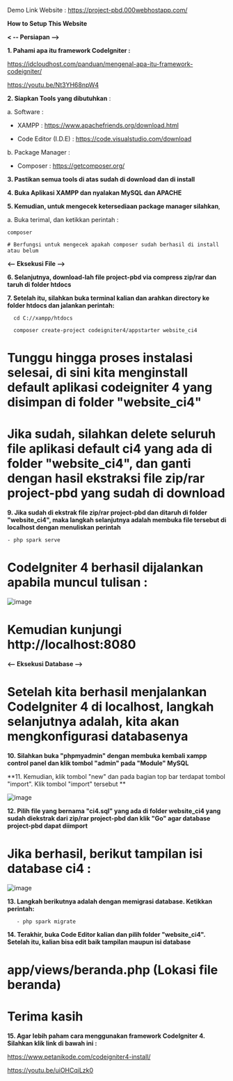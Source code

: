 Demo Link Website : https://project-pbd.000webhostapp.com/



**How to Setup This Website**

**< -- Persiapan -->**

**1. Pahami apa itu framework CodeIgniter :**

https://idcloudhost.com/panduan/mengenal-apa-itu-framework-codeigniter/

https://youtu.be/Nt3YH68npW4

**2. Siapkan Tools yang dibutuhkan** : 

  a. Software :
  
  - XAMPP : https://www.apachefriends.org/download.html
       
  - Code Editor (I.D.E) : https://code.visualstudio.com/download
       
  b. Package Manager :  
      
  - Composer : https://getcomposer.org/

**3. Pastikan semua tools di atas sudah di download dan di install**

**4. Buka Aplikasi XAMPP dan nyalakan MySQL dan APACHE**

**5. Kemudian, untuk mengecek ketersediaan package manager silahkan**, 
 
 a. Buka terimal, dan ketikkan perintah : 
    
    composer   
    
    # Berfungsi untuk mengecek apakah composer sudah berhasil di install atau belum
    

**<-- Eksekusi File -->**

**6. Selanjutnya, download-lah file project-pbd via compress zip/rar dan taruh di folder htdocs**

**7. Setelah itu, silahkan buka terminal kalian dan arahkan directory ke folder htdocs dan jalankan perintah:**
  
      cd C://xampp/htdocs
      
      composer create-project codeigniter4/appstarter website_ci4
      
  # Tunggu hingga proses instalasi selesai, di sini kita menginstall default aplikasi codeigniter 4 yang disimpan di folder "website_ci4"
  
  # Jika sudah, silahkan delete seluruh file aplikasi default ci4 yang ada di folder "website_ci4", dan ganti dengan hasil ekstraksi file zip/rar project-pbd yang sudah di download

**9. Jika sudah di ekstrak file zip/rar project-pbd dan ditaruh di folder "website_ci4", maka langkah selanjutnya adalah membuka file tersebut di localhost dengan menuliskan perintah**

    - php spark serve
    
  # CodeIgniter 4 berhasil dijalankan apabila muncul tulisan : 

![image](https://user-images.githubusercontent.com/71642382/115119667-bf388400-9fd3-11eb-9407-60da74a599c8.png)

  # Kemudian kunjungi http://localhost:8080
  
  **<-- Eksekusi Database -->**

# Setelah kita berhasil menjalankan CodeIgniter 4 di localhost, langkah selanjutnya adalah, kita akan mengkonfigurasi databasenya

  **10. Silahkan buka "phpmyadmin" dengan membuka kembali xampp control panel dan klik tombol "admin" pada "Module" MySQL**
  
  **11. Kemudian, klik tombol "new" dan pada bagian top bar terdapat tombol "import". Klik tombol "import" tersebut **
  
  ![image](https://user-images.githubusercontent.com/71642382/115119962-24d94000-9fd5-11eb-9af6-4ea82210d5b5.png)

   **12. Pilih file yang bernama "ci4.sql" yang ada di folder website_ci4 yang sudah diekstrak dari zip/rar project-pbd dan klik "Go" agar database project-pbd dapat diimport**
   
   # Jika berhasil, berikut tampilan isi database ci4 :
   
   ![image](https://user-images.githubusercontent.com/71642382/115120056-9e712e00-9fd5-11eb-9eef-f17988b9e992.png)
   
   **13. Langkah berikutnya adalah dengan memigrasi database. Ketikkan perintah:**
      
       - php spark migrate 
       
   **14. Terakhir, buka Code Editor kalian dan pilih folder "website_ci4". Setelah itu, kalian bisa edit baik tampilan maupun isi database**
   
   #  app/views/beranda.php (Lokasi file beranda)
   
   # Terima kasih
    
   **15. Agar lebih paham cara menggunakan framework CodeIgniter 4. Silahkan klik link di bawah ini :**
   
   https://www.petanikode.com/codeigniter4-install/
   
   https://youtu.be/uiOHCqiLzk0
   
   
   
